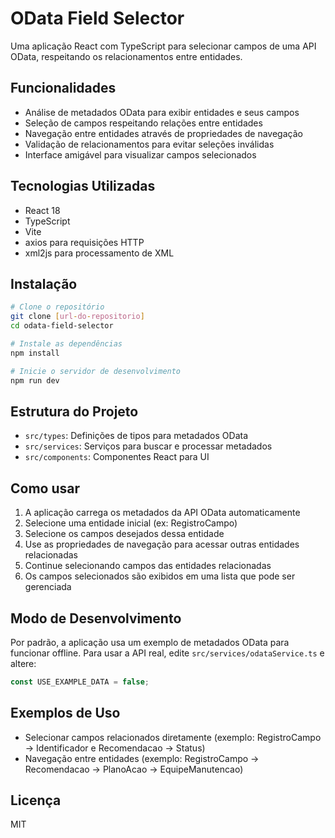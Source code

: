 # OData Field Selector

Uma aplicação React com TypeScript para selecionar campos de uma API OData, respeitando os relacionamentos entre entidades.

## Funcionalidades

- Análise de metadados OData para exibir entidades e seus campos
- Seleção de campos respeitando relações entre entidades
- Navegação entre entidades através de propriedades de navegação
- Validação de relacionamentos para evitar seleções inválidas
- Interface amigável para visualizar campos selecionados

## Tecnologias Utilizadas

- React 18
- TypeScript
- Vite
- axios para requisições HTTP
- xml2js para processamento de XML

## Instalação

```bash
# Clone o repositório
git clone [url-do-repositorio]
cd odata-field-selector

# Instale as dependências
npm install

# Inicie o servidor de desenvolvimento
npm run dev
```

## Estrutura do Projeto

- `src/types`: Definições de tipos para metadados OData
- `src/services`: Serviços para buscar e processar metadados
- `src/components`: Componentes React para UI

## Como usar

1. A aplicação carrega os metadados da API OData automaticamente
2. Selecione uma entidade inicial (ex: RegistroCampo)
3. Selecione os campos desejados dessa entidade
4. Use as propriedades de navegação para acessar outras entidades relacionadas
5. Continue selecionando campos das entidades relacionadas
6. Os campos selecionados são exibidos em uma lista que pode ser gerenciada

## Modo de Desenvolvimento

Por padrão, a aplicação usa um exemplo de metadados OData para funcionar offline. Para usar a API real, edite `src/services/odataService.ts` e altere:

```typescript
const USE_EXAMPLE_DATA = false;
```

## Exemplos de Uso

- Selecionar campos relacionados diretamente (exemplo: RegistroCampo -> Identificador e Recomendacao -> Status)
- Navegação entre entidades (exemplo: RegistroCampo -> Recomendacao -> PlanoAcao -> EquipeManutencao)

## Licença

MIT
